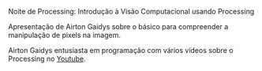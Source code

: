 Noite de Processing: Introdução à Visão Computacional usando Processing

Apresentação de Airton Gaidys sobre o básico para compreender a manipulação de pixels na imagem.

Airton Gaidys entusiasta em programação com vários vídeos sobre o Processing no [Youtube](https://www.youtube.com/user/dspic33).

